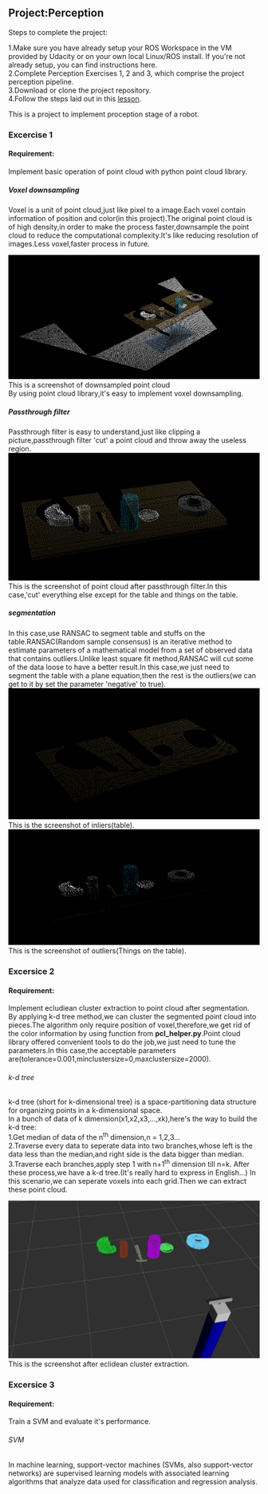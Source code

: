 

## Project:Perception  

Steps to complete the project:

  1.Make sure you have already setup your ROS Workspace in the VM provided by Udacity or on your own local Linux/ROS install. If you're not already setup, you can find instructions here.  
  2.Complete Perception Exercises 1, 2 and 3, which comprise the project perception pipeline.  
  3.Download or clone the project repository.  
  4.Follow the steps laid out in this [lesson](https://classroom.udacity.com/nanodegrees/nd209/parts/c199593e-1e9a-4830-8e29-2c86f70f489e/modules/e5bfcfbd-3f7d-43fe-8248-0c65d910345a/lessons/e3e5fd8e-2f76-4169-a5bc-5a128d380155/concepts/802deabb-7dbb-46be-bf21-6cb0a39a1961).  

[img_dowmsample]: ./pictuers/EX1_downsampled.png
[img_passthrough]: ./pictuers/EX1_pass_through_filter.png
[img_extracted_inliers]: ./pictuers/EX1_extracted_inliers.png
[img_extracted_outliers]: ./pictuers/EX1_extracted_outliers.png
[img_clusters]: ./pictuers/EX2_clusters.png
[img_confusion matrices]: ./pictuers/trained_svm.png
[PR2_view]: ./pictuers/upload.png  


This is a project to implement proception stage of a robot.  
### Excercise 1  
#### Requirement:  
Implement basic operation of point cloud with python point cloud library.  
##### Voxel downsampling  
Voxel is a unit of point cloud,just like pixel to a image.Each voxel contain information of position and color(in this project).The original point cloud is of high density,in order to make the process faster,downsample the point cloud to reduce the computational complexity.It's like reducing resolution of images.Less voxel,faster process in future.  

![alt text][img_dowmsample]  
This is a screenshot of downsampled point cloud  
By using point cloud library,it's easy to implement voxel downsampling.  
##### Passthrough filter
Passthrough filter is easy to understand,just like clipping a picture,passthrough filter 'cut' a point cloud and throw away the useless region.  
![alt text][img_passthrough]  
This is the screenshot of point cloud after passthrough filter.In this case,'cut' everything else except for the table and things on the table.   
##### segmentation  
In this case,use RANSAC to segment table and stuffs on the table.RANSAC(Random sample consensus) is an iterative method to estimate parameters of a mathematical model from a set of observed data that contains outliers.Unlike least square fit method,RANSAC will cut some of the data loose to have a better result.In this case,we just need to segment the table with a plane equation,then the rest is the outliers(we can get to it by set the parameter 'negative' to true).  
![alt text][img_extracted_inliers]  
This is the screenshot of inliers(table).
![alt text][img_extracted_outliers]  
This is the screenshot of outliers(Things on the table).
### Excersice 2  
#### Requirement:  
Implement ecludiean cluster extraction to point cloud after segmentation.  
By applying k-d tree method,we can cluster the segmented point cloud into pieces.The algorithm only require position of voxel,therefore,we get rid of the color information by using function from **pcl_helper.py**.Point cloud library offered convenient tools to do the job,we just need to tune the parameters.In this case,the acceptable parameters are(tolerance=0.001,minclustersize=0,maxclustersize=2000).
###### k-d tree  
k-d tree (short for k-dimensional tree) is a space-partitioning data structure for organizing points in a k-dimensional space.  
In a bunch of data of k dimension(x1,x2,x3,...,xk),here's the way to build the k-d tree:  
    1.Get median of data of the n<sup>th</sup> dimension,n = 1,2,3...  
    2.Traverse every data to seperate data into two branches,whose left is the data less than the median,and right side is the data bigger than median.  
    3.Traverse each branches,apply step 1 with n+1<sup>th</sup> dimension till n=k.
After these process,we have a k-d tree.(It's really hard to express in English...)
In this scenario,we can seperate voxels into each grid.Then we can extract these point cloud.  

![alt text][img_clusters]
This is the screenshot after eclidean cluster extraction.  

### Excersice 3 
#### Requirement:  
Train a SVM and evaluate it's performance.
###### SVM  
In machine learning, support-vector machines (SVMs, also support-vector networks) are supervised learning models with associated learning algorithms that analyze data used for classification and regression analysis. 
